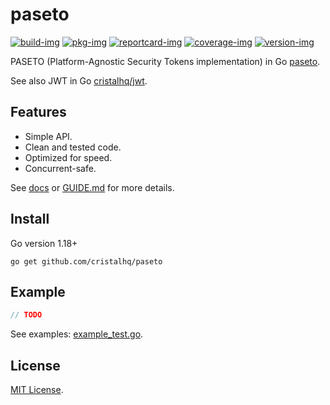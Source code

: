 # paseto

[![build-img]][build-url]
[![pkg-img]][pkg-url]
[![reportcard-img]][reportcard-url]
[![coverage-img]][coverage-url]
[![version-img]][version-url]

PASETO (Platform-Agnostic Security Tokens implementation) in Go [paseto](https://paseto.io).

See also JWT in Go [cristalhq/jwt](https://github.com/cristalhq/jwt).

## Features

* Simple API.
* Clean and tested code.
* Optimized for speed.
* Concurrent-safe.

See [docs][pkg-url] or [GUIDE.md](https://github.com/cristalhq/paseto/blob/main/GUIDE.md) for more details.

## Install

Go version 1.18+

```
go get github.com/cristalhq/paseto
```

## Example

```go
// TODO
```

See examples: [example_test.go](https://github.com/cristalhq/paseto/blob/main/example_test.go).

## License

[MIT License](LICENSE).

[build-img]: https://github.com/cristalhq/paseto/workflows/build/badge.svg
[build-url]: https://github.com/cristalhq/paseto/actions
[pkg-img]: https://pkg.go.dev/badge/cristalhq/paseto
[pkg-url]: https://pkg.go.dev/github.com/cristalhq/paseto
[reportcard-img]: https://goreportcard.com/badge/cristalhq/paseto
[reportcard-url]: https://goreportcard.com/report/cristalhq/paseto
[coverage-img]: https://codecov.io/gh/cristalhq/paseto/branch/main/graph/badge.svg
[coverage-url]: https://codecov.io/gh/cristalhq/paseto
[version-img]: https://img.shields.io/github/v/release/cristalhq/paseto
[version-url]: https://github.com/cristalhq/paseto/releases
